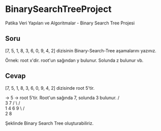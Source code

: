 # BinarySearchTreeProject
Patika Veri Yapıları ve Algoritmalar - Binary Search Tree Projesi


## Soru

[7, 5, 1, 8, 3, 6, 0, 9, 4, 2] dizisinin Binary-Search-Tree aşamalarını yazınız.

Örnek: root x'dir. root'un sağından y bulunur. Solunda z bulunur vb.

## Cevap

[7, 5, 1, 8, 3, 6, 0, 9, 4, 2] dizisinde root 5'tir.


->               5            -> root 5'tir. Root'un sağında 7, solunda 3 bulunur.
             /      \
            3        7
          /  \      /  \
         1    4    6    9
          \            /   
           2          8
           
Şeklinde Binary Search Tree oluşturabiliriz.
